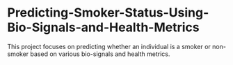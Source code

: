 # Predicting-Smoker-Status-Using-Bio-Signals-and-Health-Metrics
This project focuses on predicting whether an individual is a smoker or non-smoker based on various bio-signals and health metrics.
